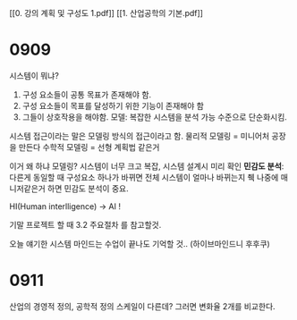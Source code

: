 [[0. 강의 계획 및 구성도 1.pdf]]
[[1. 산업공학의 기본.pdf]]

# 0909
 시스템이 뭐냐?
 1. 구성 요소들이 공통 목표가 존재해야 함.
 2. 구성 요소들이 목표를 달성하기 위한 기능이 존재해야 함
 3. 그들이 상호작용을 해야함.
모델: 복잡한 시스템을 분석 가능 수준으로 단순화시킴.

시스템 접근이라는 말은 모델링 방식의 접근이라고 함.
물리적 모델링 = 미니어처 공장을 만든다
수학적 모델링 = 선형 계획법 같은거

이거 왜 하냐 모델링?
시스템이 너무 크고 복잡, 시스템 설계시 미리 확인
**민감도 분석**: 다른게 동일할 때 구성요소 하나가 바뀌면 전체 시스템이 얼마나 바뀌는지 췍
나중에 매니저같은거 하면 민감도 분석이 중요.

HI(Human interlligence) -> AI !

기말 프로젝트 할 때
3.2 주요절차 를 참고할것.

오늘 얘기한 시스템 마인드는 수업이 끝나도 기억할 것..
(하이브마인드니 후후쿠)

# 0911
산업의 경영적 정의, 공학적 정의
스케일이 다른데? 그러면 변화율 2개를 비교한다.
